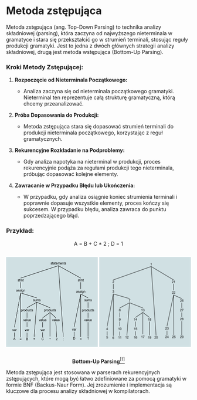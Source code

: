 # Metoda zstępująca

Metoda zstępująca (ang. Top-Down Parsing) to technika analizy składniowej (parsing), która zaczyna od najwyższego nieterminala w gramatyce i stara się przekształcić go w strumień terminali, stosując reguły produkcji gramatyki. Jest to jedna z dwóch głównych strategii analizy składniowej, drugą jest metoda wstępująca (Bottom-Up Parsing).

### Kroki Metody Zstępującej:

1. **Rozpoczęcie od Nieterminala Początkowego:**
   - Analiza zaczyna się od nieterminala początkowego gramatyki. Nieterminal ten reprezentuje całą strukturę gramatyczną, którą chcemy przeanalizować.

2. **Próba Dopasowania do Produkcji:**
   - Metoda zstępująca stara się dopasować strumień terminali do produkcji nieterminala początkowego, korzystając z reguł gramatycznych.

3. **Rekurencyjne Rozkładanie na Podproblemy:**
   - Gdy analiza napotyka na nieterminal w produkcji, proces rekurencyjnie podąża za regułami produkcji tego nieterminala, próbując dopasować kolejne elementy.

4. **Zawracanie w Przypadku Błędu lub Ukończenia:**
   - W przypadku, gdy analiza osiągnie koniec strumienia terminali i poprawnie dopasuje wszystkie elementy, proces kończy się sukcesem. W przypadku błędu, analiza zawraca do punktu poprzedzającego błąd.

### Przykład:

<p align="center">
  A = B + C * 2 ; D = 1
</p>

<div style="display: flex; ">
<p > 
  <img src="parse_tree.png" style="height: 100%;"/>
</p>
&nbsp;
<p > 
  <img src="top_down.png" style="height: 100%"/>
</p>
</div>

<p align="center">
  <b>Bottom-Up Parsing</b><a href="https://en.wikipedia.org/wiki/Bottom-up_parsing"><sup>[1]</sup></a>
</p>

Metoda zstępująca jest stosowana w parserach rekurencyjnych zstępujących, które mogą być łatwo zdefiniowane za pomocą gramatyki w formie BNF (Backus-Naur Form). Jej zrozumienie i implementacja są kluczowe dla procesu analizy składniowej w kompilatorach.